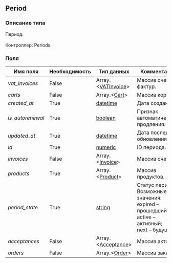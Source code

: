 
## Period

### Описание типа
Период.<br/><br/>Контроллер: Periods.<br/>
### Поля

| Имя поля | Необходимость | Тип данных | Комментарий |
|---|---|---|---|
|*vat_invoices*|False|Array.<[VATInvoice](/docs/types/VATInvoice.md)>|Массив счетов-фактур.<br/>|
|*carts*|False|Array.<[Cart](/docs/types/Cart.md)>|Массив корзин.<br/>|
|*created_at*|True|[datetime](/docs/types/datetime.md)|Дата создания.<br/>|
|*is_autorenewal*|True|[boolean](/docs/types/boolean.md)|Признак автоматического продления.<br/>|
|*updated_at*|True|[datetime](/docs/types/datetime.md)|Дата последнего обновления.<br/>|
|*id*|True|[numeric](/docs/types/numeric.md)|ID периода.<br/>|
|*invoices*|False|Array.<[Invoice](/docs/types/Invoice.md)>|Массив счетов.<br/>|
|*products*|True|Array.<[Product](/docs/types/Product.md)>|Массив продуктов.<br/>|
|*period_state*|True|[string](/docs/types/string.md)|Статус периода.<br/>Возможные значения:<br/>expired – прошедший;<br/>active – активный;<br/>next – будущий.<br/>|
|*acceptances*|False|Array.<[Acceptance](/docs/types/Acceptance.md)>|Массив актов.<br/>|
|*orders*|False|Array.<[Order](/docs/types/Order.md)>|Массив заказов.<br/>|
